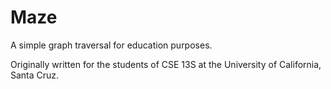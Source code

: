 # Maze
A simple graph traversal for education purposes.

Originally written for the students of CSE 13S at the University of California, Santa Cruz.
